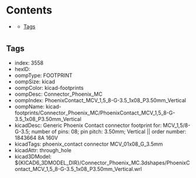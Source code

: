 



Contents
========

* [](#)
	* [Tags](#tags)

# 

## Tags

- index: 3558
- hexID: 
- oompType: FOOTPRINT
- oompSize: kicad
- oompColor: kicad-footprints
- oompDesc: Connector_Phoenix_MC
- oompIndex: PhoenixContact_MCV_1,5_8-G-3.5_1x08_P3.50mm_Vertical
- oompName: kicad-footprints/Connector_Phoenix_MC/PhoenixContact_MCV_1,5_8-G-3.5_1x08_P3.50mm_Vertical
- kicadDesc: Generic Phoenix Contact connector footprint for: MCV_1,5/8-G-3.5; number of pins: 08; pin pitch: 3.50mm; Vertical || order number: 1843664 8A 160V
- kicadTags: phoenix_contact connector MCV_01x08_G_3.5mm
- kicadAttr: through_hole
- kicad3DModel: ${KICAD6_3DMODEL_DIR}/Connector_Phoenix_MC.3dshapes/PhoenixContact_MCV_1,5_8-G-3.5_1x08_P3.50mm_Vertical.wrl
